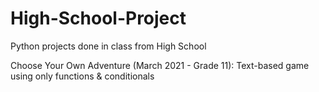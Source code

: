 # High-School-Project
Python projects done in class from High School

Choose Your Own Adventure (March 2021 - Grade 11): Text-based game using only functions & conditionals
